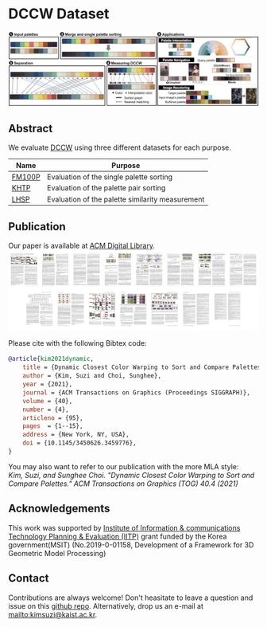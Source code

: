DCCW Dataset
===

![DCCW Dataset teaser](image/dccw-teaser.jpg)  

## Abstract

We evaluate [DCCW](https://github.com/SuziKim/DCCW) using three different datasets for each purpose.

| Name | Purpose | 
|------|---------|
| [FM100P](FM100P/README.md) | Evaluation of the single palette sorting |
| [KHTP](KHTP/README.md) | Evaluation of the palette pair sorting |
| [LHSP](LHSP/README.md) | Evaluation of the palette similarity measurement |


## Publication

Our paper is available at [ACM Digital Library](https://doi.org/10.1145/3450626.3459776).  
![Paper thumbnails](image/paper-thumbnails.jpg)

Please cite with the following Bibtex code:  

```bibtex
@article{kim2021dynamic,
    title = {Dynamic Closest Color Warping to Sort and Compare Palettes},
    author = {Kim, Suzi and Choi, Sunghee},
    year = {2021},
    journal = {ACM Transactions on Graphics (Proceedings SIGGRAPH)},
    volume = {40},
    number = {4},
    articleno = {95},
    pages  = {1--15},
    address = {New York, NY, USA},
    doi = {10.1145/3450626.3459776},
}
```

You may also want to refer to our publication with the more MLA style:  
*Kim, Suzi, and Sunghee Choi. "Dynamic Closest Color Warping to Sort and Compare Palettes." ACM Transactions on Graphics (TOG) 40.4 (2021)*


## Acknowledgements
This work was supported by [Institute of Information & communications Technology Planning & Evaluation (IITP)](https://www.iitp.kr/) grant funded by the Korea government(MSIT) (No.2019-0-01158, Development of a Framework for 3D Geometric Model Processing)


## Contact
Contributions are always welcome! Don't heasitate to leave a question and issue on this [github repo](https://github.com/SuziKim/DCCW/issues). Alternatively, drop us an e-mail at <mailto:kimsuzi@kaist.ac.kr>.
